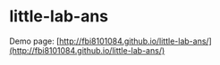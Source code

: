 # little-lab-ans
Demo page: [http://fbi8101084.github.io/little-lab-ans/](http://fbi8101084.github.io/little-lab-ans/)
